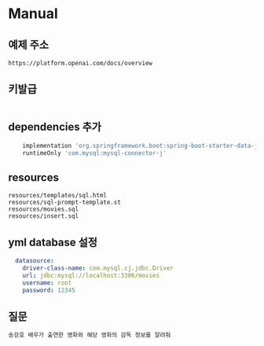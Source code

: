 # Manual

## 예제 주소
```url
https://platform.openai.com/docs/overview

```

## 키발급
```txt

```

## dependencies 추가
```gradle
	implementation 'org.springframework.boot:spring-boot-starter-data-jdbc'
	runtimeOnly 'com.mysql:mysql-connector-j'
```

## resources
```resource
resources/templates/sql.html
resources/sql-prompt-template.st
resources/movies.sql
resources/insert.sql
```

## yml database 설정
```yaml
  datasource:
    driver-class-name: com.mysql.cj.jdbc.Driver
    url: jdbc:mysql://localhost:3306/movies
    username: root
    password: 12345
```

## 질문
```txt
송강호 배우가 출연한 영화와 해당 영화의 감독 정보를 알려줘
```